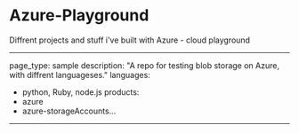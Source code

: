 # Azure-Playground
Diffrent projects and stuff i've built with Azure - cloud
 playground
 
---
page_type: sample
description: "A repo for testing blob storage on Azure, with diffrent languageses."
languages:
- python, Ruby, node.js
products:
- azure
- azure-storageAccounts...
---

